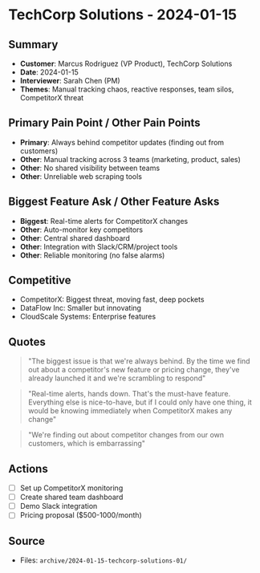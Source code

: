 # TechCorp Solutions - 2024-01-15

## Summary
- **Customer**: Marcus Rodriguez (VP Product), TechCorp Solutions
- **Date**: 2024-01-15
- **Interviewer**: Sarah Chen (PM)
- **Themes**: Manual tracking chaos, reactive responses, team silos, CompetitorX threat

## Primary Pain Point / Other Pain Points
- **Primary**: Always behind competitor updates (finding out from customers)
- **Other**: Manual tracking across 3 teams (marketing, product, sales)
- **Other**: No shared visibility between teams
- **Other**: Unreliable web scraping tools

## Biggest Feature Ask / Other Feature Asks
- **Biggest**: Real-time alerts for CompetitorX changes
- **Other**: Auto-monitor key competitors
- **Other**: Central shared dashboard
- **Other**: Integration with Slack/CRM/project tools
- **Other**: Reliable monitoring (no false alarms)

## Competitive
- CompetitorX: Biggest threat, moving fast, deep pockets
- DataFlow Inc: Smaller but innovating
- CloudScale Systems: Enterprise features

## Quotes
> "The biggest issue is that we're always behind. By the time we find out about a competitor's new feature or pricing change, they've already launched it and we're scrambling to respond"

> "Real-time alerts, hands down. That's the must-have feature. Everything else is nice-to-have, but if I could only have one thing, it would be knowing immediately when CompetitorX makes any change"

> "We're finding out about competitor changes from our own customers, which is embarrassing"

## Actions
- [ ] Set up CompetitorX monitoring
- [ ] Create shared team dashboard
- [ ] Demo Slack integration
- [ ] Pricing proposal ($500-1000/month)

## Source
- Files: `archive/2024-01-15-techcorp-solutions-01/`
